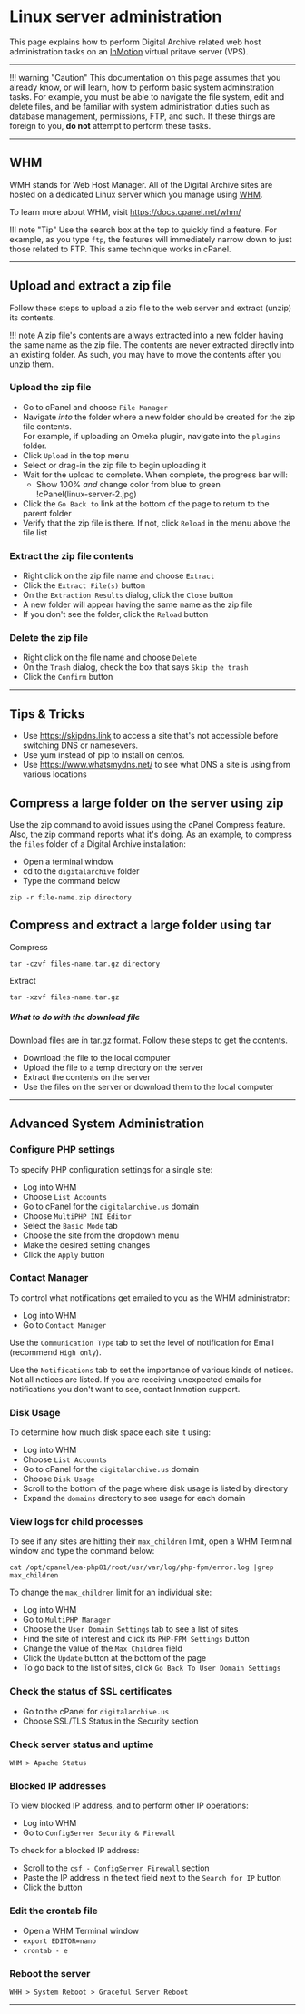 # Linux server administration


This page explains how to perform Digital Archive related web host administration tasks
on an [InMotion](https://inmotionhosting.com/) virtual pritave server (VPS).

---

!!! warning "Caution"
    This documentation on this page assumes that you already know, or will learn, how to perform basic
    system adminstration tasks. For example, you must be able to navigate the file system, edit and delete
    files, and be familiar with system administration duties such as database management, permissions,
    FTP, and such. If these things are foreign to you, **do not** attempt to perform these tasks.

---

## WHM

WMH stands for Web Host Manager. All of the Digital Archive sites are hosted on a dedicated Linux server which you manage using [WHM](https://cpanel.net/products/).

To learn more about WHM, visit <https://docs.cpanel.net/whm/>

!!! note "Tip"
    Use the search box at the top to quickly find a feature. For example, as you type `ftp`,
    the features will immediately narrow down to just those related to FTP. This same technique
    works in cPanel.

---

## Upload and extract a zip file

Follow these steps to upload a zip file to the web server and extract (unzip) its contents.

!!! note
    A zip file's contents are always extracted into a new folder having the same name
    as the zip file. The contents are never extracted directly into an existing folder.
    As such, you may have to move the contents after you unzip them.

### Upload the zip file

-   Go to cPanel and choose `File Manager`
-   Navigate *into* the folder where a new folder should be created for the zip file contents.  
    For example, if uploading an Omeka plugin, navigate into the `plugins` folder.
-   Click `Upload` in the top menu        
-	Select or drag-in the zip file to begin uploading it
-   Wait for the upload to complete. When complete, the progress bar will:
    -   Show 100% *and* change color from blue to green  
        !cPanel(linux-server-2.jpg)
-   Click the `Go Back to` link at the bottom of the page to return to the parent folder
-   Verify that the zip file is there. If not, click `Reload` in the menu above the file list


### Extract the zip file contents

-	Right click on the zip file name and choose `Extract`
-   Click the `Extract File(s)` button
-   On the `Extraction Results` dialog, click the `Close` button
-   A new folder will appear having the same name as the zip file
-   If you don't see the folder, click the `Reload` button

### Delete the zip file
-   Right click on the file name and choose `Delete`
-   On the `Trash` dialog, check the box that says `Skip the trash`
-   Click the `Confirm` button

---

## Tips & Tricks
-   Use <https://skipdns.link> to access a site that's not accessible before switching DNS or namesevers.
-   Use yum instead of pip to install on centos.
-   Use <https://www.whatsmydns.net/> to see what DNS a site is using from various locations

## Compress a large folder on the server using zip

Use the zip command to avoid issues using the cPanel Compress feature. Also, the zip
command reports what it's doing. As an example, to compress the `files` folder of a Digital Archive
installation:

-   Open a terminal window
-   cd to the `digitalarchive` folder
-   Type the command below

```
zip -r file-name.zip directory
```

## Compress and extract a large folder using tar

Compress
```
tar -czvf files-name.tar.gz directory
```
Extract
```
tar -xzvf files-name.tar.gz
```

##### What to do with the download file

Download files are in tar.gz format. Follow these steps to get the contents.

-   Download the file to the local computer
-   Upload the file to a temp directory on the server
-   Extract the contents on the server
-   Use the files on the server or download them to the local computer

---

## Advanced System Administration

### Configure PHP settings

To specify PHP configuration settings for a single site:

-   Log into WHM
-   Choose `List Accounts`
-	Go to cPanel for the `digitalarchive.us` domain
-   Choose `MultiPHP INI Editor`
-   Select the `Basic Mode` tab
-   Choose the site from the dropdown menu
-   Make the desired setting changes
-   Click the `Apply` button

### Contact Manager

To control what notifications get emailed to you as the WHM administrator:

-   Log into WHM
-   Go to `Contact Manager`

Use the `Communication Type` tab to set the level of notification for Email (recommend `High only`).

Use the `Notifications` tab to set the importance of various kinds of notices. Not all notices
are listed. If you are receiving unexpected emails for notifications you don't want to see, contact Inmotion support.


### Disk Usage

To determine how much disk space each site it using:

-   Log into WHM
-   Choose `List Accounts`
-	Go to cPanel for the `digitalarchive.us` domain
-   Choose `Disk Usage`
-   Scroll to the bottom of the page where disk usage is listed by directory
-   Expand the `domains` directory to see usage for each domain 


### View logs for child processes
To see if any sites are hitting their `max_children` limit, open a WHM Terminal window and type the command below:
```
cat /opt/cpanel/ea-php81/root/usr/var/log/php-fpm/error.log |grep max_children
```

To change the `max_children` limit for an individual site:

-   Log into WHM
-   Go to `MultiPHP Manager`
-   Choose the `User Domain Settings` tab to see a list of sites
-   Find the site of interest and click its `PHP-FPM Settings` button
-   Change the value of the `Max Children` field
-   Click the `Update` button at the bottom of the page
-   To go back to the list of sites, click `Go Back To User Domain Settings`


### Check the status of SSL certificates

-   Go to the cPanel for `digitalarchive.us`
-   Choose SSL/TLS Status in the Security section


### Check server status and uptime

`WHM > Apache Status`

### Blocked IP addresses
To view blocked IP address, and to perform other IP operations:

-   Log into WHM
-   Go to `ConfigServer Security & Firewall`

To check for a blocked IP address:

-   Scroll to the `csf - ConfigServer Firewall` section
-   Paste the IP address in the text field next to the `Search for IP` button
-   Click the button


### Edit the crontab file

-   Open a WHM Terminal window
-   `export EDITOR=nano`
-   `crontab - e`

### Reboot the server

`WHH > System Reboot > Graceful Server Reboot`

---

